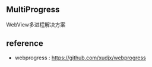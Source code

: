 ## MultiProgress
WebView多进程解决方案

## reference 
* webprogress : https://github.com/xudjx/webprogress
